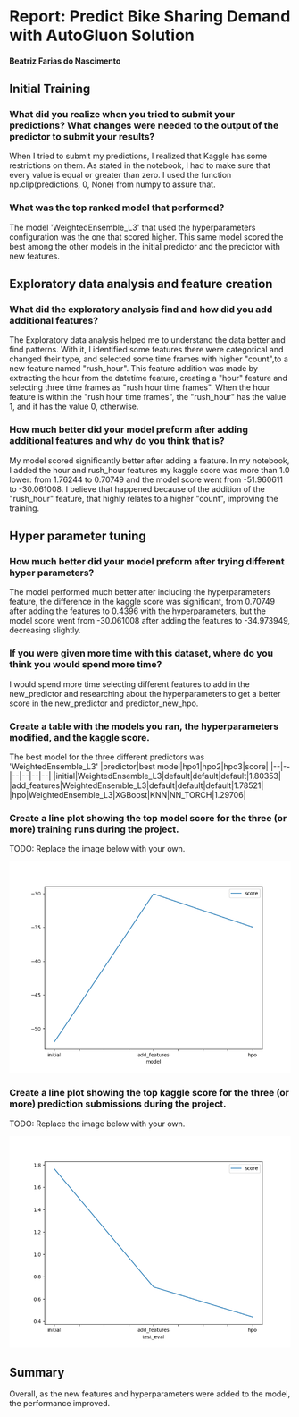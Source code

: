 # Report: Predict Bike Sharing Demand with AutoGluon Solution
#### Beatriz Farias do Nascimento

## Initial Training
### What did you realize when you tried to submit your predictions? What changes were needed to the output of the predictor to submit your results?
When I tried to submit my predictions, I realized that Kaggle has some restrictions on them. As stated in the notebook, I had to make sure that every value is equal or greater than zero. I used the function np.clip(predictions, 0, None) from numpy to assure that.

### What was the top ranked model that performed?
The model 'WeightedEnsemble_L3' that used the hyperparameters configuration was the one that scored higher. This same model scored the best among the other models in the initial predictor and the predictor with new features.

## Exploratory data analysis and feature creation
### What did the exploratory analysis find and how did you add additional features?
The Exploratory data analysis helped me to understand the data better and find patterns. With it, I identified some features there were categorical and changed their type, and selected some time frames with higher "count",to a new feature named "rush_hour". This feature addition was made by extracting the hour from the datetime feature, creating a "hour" feature and selecting three time frames as "rush hour time frames". When the hour feature is within the "rush hour time frames", the "rush_hour" has the value 1, and it has the value 0, otherwise.

### How much better did your model preform after adding additional features and why do you think that is?
My model scored significantly better after adding a feature. In my notebook, I added the hour and rush_hour features my kaggle score was more than 1.0 lower: from 1.76244 to 0.70749 and the model score went from -51.960611 to -30.061008. I believe that happened because of the addition of the "rush_hour" feature, that highly relates to a higher "count", improving the training.

## Hyper parameter tuning
### How much better did your model preform after trying different hyper parameters?
The model performed much better after including the hyperparameters feature, the difference in the kaggle score was significant, from 0.70749 after adding the features to 0.4396 with the hyperparameters, but the model score went from -30.061008 after adding the features to -34.973949, decreasing slightly.

### If you were given more time with this dataset, where do you think you would spend more time?
I would spend more time selecting different features to add in the new_predictor and researching about the hyperparameters to get a better score in the new_predictor and predictor_new_hpo.
### Create a table with the models you ran, the hyperparameters modified, and the kaggle score.
The best model for the three different predictors was 'WeightedEnsemble_L3'
|predictor|best model|hpo1|hpo2|hpo3|score|
|--|--|--|--|--|--|
|initial|WeightedEnsemble_L3|default|default|default|1.80353|
|add_features|WeightedEnsemble_L3|default|default|default|1.78521|
|hpo|WeightedEnsemble_L3|XGBoost|KNN|NN_TORCH|1.29706|

### Create a line plot showing the top model score for the three (or more) training runs during the project.

TODO: Replace the image below with your own.

![model_train_score.png](model_train_score.png)

### Create a line plot showing the top kaggle score for the three (or more) prediction submissions during the project.

TODO: Replace the image below with your own.

![model_test_score.png](model_test_score.png)

## Summary
Overall, as the new features and hyperparameters were added to the model, the performance improved. 
